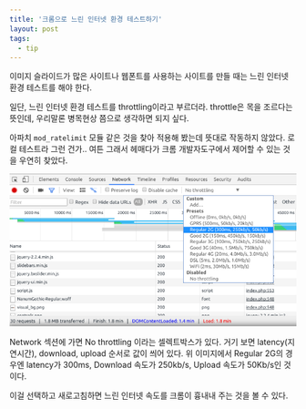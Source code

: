 ```yaml
---
title: '크롬으로 느린 인터넷 환경 테스트하기'
layout: post
tags:
  - tip
---
```


이미지 슬라이드가 많은 사이트나 웹폰트를 사용하는 사이트를 만들 때는 느린 인터넷 환경 테스트를 해야 한다.

일단, 느린 인터넷 환경 테스트를 throttling이라고 부르더라. throttle은 목을 조르다는 뜻인데, 우리말론 병목현상 쯤으로 생각하면 되지 싶다.

아파치 `mod_ratelimit` 모듈 같은 것을 찾아 적용해 봤는데 뜻대로 작동하지 않았다. 로컬 테스트라 그런 건가.. 여튼 그래서 헤매다가 크롬 개발자도구에서 제어할 수 있는 것을 우연히 찾았다. 

![](/uploads/2016-06-09/throttling-test.png)

Network 섹션에 가면 No throttling 이라는 셀렉트박스가 있다. 거기 보면 latency(지연시간), download, upload 순서로 값이 씌어 있다. 위 이미지에서 Regular 2G의 경우엔 latency가 300ms, Download 속도가 250kb/s, Upload 속도가 50Kb/s인 것이다. 

이걸 선택하고 새로고침하면 느린 인터넷 속도를 크롬이 흉내내 주는 것을 볼 수 있다. 


 

